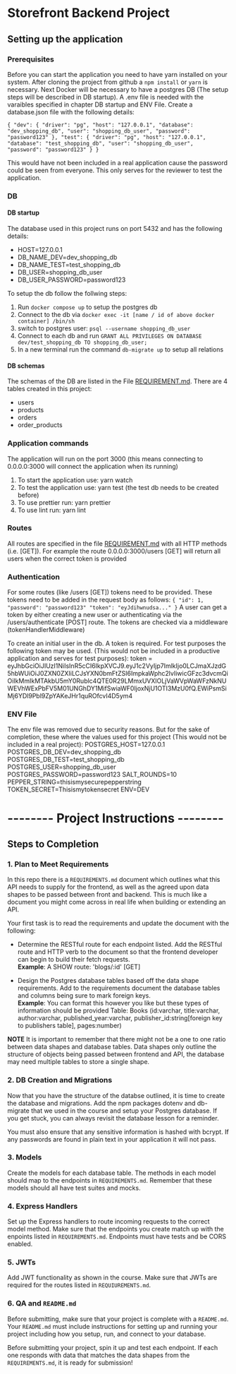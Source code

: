 # Storefront Backend Project

## Setting up the application

### Prerequisites

Before you can start the application you need to have yarn installed on your system.
After cloning the project from github a `npm install` or `yarn` is necessary.
Next Docker will be necessary to have a postgres DB (The setup steps will be described in DB startup).
A .env file is needed with the varaibles specified in chapter DB startup and ENV File.
Create a database.json file with the following details:

`{ "dev": { "driver": "pg", "host": "127.0.0.1", "database": "dev_shopping_db", "user": "shopping_db_user", "password": "password123" }, "test": { "driver": "pg", "host": "127.0.0.1", "database": "test_shopping_db", "user": "shopping_db_user", "password": "password123" } }`

This would have not been included in a real application cause the password could be seen from everyone. This only serves for the reviewer to test the application.

### DB

#### DB startup

The database used in this project runs on port 5432 and has the following details:

- HOST=127.0.0.1
- DB_NAME_DEV=dev_shopping_db
- DB_NAME_TEST=test_shopping_db
- DB_USER=shopping_db_user
- DB_USER_PASSWORD=password123

To setup the db follow the follwing steps:

1. Run `docker compose up` to setup the postgres db
2. Connect to the db via `docker exec -it [name / id of above docker container] /bin/sh`
3. switch to postgres user: `psql --username shopping_db_user`
4. Connect to each db and run `GRANT ALL PRIVILEGES ON DATABASE dev/test_shopping_db TO shopping_db_user;`
5. In a new terminal run the command `db-migrate up` to setup all relations

#### DB schemas

The schemas of the DB are listed in the File [REQUIREMENT.md](REQUIREMENTS.md).
There are 4 tables created in this project:

- users
- products
- orders
- order_products

### Application commands

The application will run on the port 3000 (this means connecting to 0.0.0.0:3000 will connect the application when its running)

1. To start the application use: yarn watch
2. To test the application use: yarn test (the test db needs to be created before)
3. To use prettier run: yarn prettier
4. To use lint run: yarn lint

### Routes

All routes are specified in the file [REQUIREMENT.md](REQUIREMENTS.md) with all HTTP methods (i.e. [GET]).
For example the route 0.0.0.0:3000/users [GET] will return all users when the correct token is provided

### Authentication

For some routes (like /users [GET]) tokens need to be provided. These tokens need to be added in the request body as follows:
`{ "id": 1, "password": "password123" "token": "eyJdihwnudsa..." }`
A user can get a token by either creating a new user or authenticating via the /users/authenticate [POST] route.
The tokens are checked via a middleware (tokenHandlerMiddleware)

To create an initial user in the db. A token is required. For test purposes the following token may be used. (This would not be included in a productive application and serves for test purposes):
token = eyJhbGciOiJIUzI1NiIsInR5cCI6IkpXVCJ9.eyJ1c2VyIjp7ImlkIjo0LCJmaXJzdG5hbWUiOiJ0ZXN0ZXIiLCJsYXN0bmFtZSI6ImpkaWphc2lvIiwicGFzc3dvcmQiOiIkMmIkMTAkbU5mY0Rublc4QTE0R29LMmxUVXlOLjVaWVpWaWFzNkNUWEVhWExPbFV5M01UNGhDY1MifSwiaWF0IjoxNjU1OTI3MzU0fQ.EWiPsmSiMj6YDl9Pbl9ZpYAKeJHr1quROfcvI4D5ym4

### ENV File

The env file was removed due to security reasons. But for the sake of completion, these where the values used for this project (This would not be included in a real project):
POSTGRES_HOST=127.0.0.1
POSTGRES_DB_DEV=dev_shopping_db
POSTGRES_DB_TEST=test_shopping_db
POSTGRES_USER=shopping_db_user
POSTGRES_PASSWORD=password123
SALT_ROUNDS=10
PEPPER_STRING=thisismysecurepepperstring
TOKEN_SECRET=Thisismytokensecret
ENV=DEV

# -------- Project Instructions --------

## Steps to Completion

### 1. Plan to Meet Requirements

In this repo there is a `REQUIREMENTS.md` document which outlines what this API needs to supply for the frontend, as well as the agreed upon data shapes to be passed between front and backend. This is much like a document you might come across in real life when building or extending an API.

Your first task is to read the requirements and update the document with the following:

- Determine the RESTful route for each endpoint listed. Add the RESTful route and HTTP verb to the document so that the frontend developer can begin to build their fetch requests.  
  **Example**: A SHOW route: 'blogs/:id' [GET]

- Design the Postgres database tables based off the data shape requirements. Add to the requirements document the database tables and columns being sure to mark foreign keys.  
  **Example**: You can format this however you like but these types of information should be provided
  Table: Books (id:varchar, title:varchar, author:varchar, published_year:varchar, publisher_id:string[foreign key to publishers table], pages:number)

**NOTE** It is important to remember that there might not be a one to one ratio between data shapes and database tables. Data shapes only outline the structure of objects being passed between frontend and API, the database may need multiple tables to store a single shape.

### 2. DB Creation and Migrations

Now that you have the structure of the databse outlined, it is time to create the database and migrations. Add the npm packages dotenv and db-migrate that we used in the course and setup your Postgres database. If you get stuck, you can always revisit the database lesson for a reminder.

You must also ensure that any sensitive information is hashed with bcrypt. If any passwords are found in plain text in your application it will not pass.

### 3. Models

Create the models for each database table. The methods in each model should map to the endpoints in `REQUIREMENTS.md`. Remember that these models should all have test suites and mocks.

### 4. Express Handlers

Set up the Express handlers to route incoming requests to the correct model method. Make sure that the endpoints you create match up with the enpoints listed in `REQUIREMENTS.md`. Endpoints must have tests and be CORS enabled.

### 5. JWTs

Add JWT functionality as shown in the course. Make sure that JWTs are required for the routes listed in `REQUIUREMENTS.md`.

### 6. QA and `README.md`

Before submitting, make sure that your project is complete with a `README.md`. Your `README.md` must include instructions for setting up and running your project including how you setup, run, and connect to your database.

Before submitting your project, spin it up and test each endpoint. If each one responds with data that matches the data shapes from the `REQUIREMENTS.md`, it is ready for submission!
